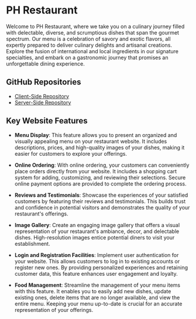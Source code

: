 # PH Restaurant

Welcome to PH Restaurant, where we take you on a culinary journey filled with delectable, diverse, and scrumptious dishes that span the gourmet spectrum. Our menu is a celebration of savory and exotic flavors, all expertly prepared to deliver culinary delights and artisanal creations. Explore the fusion of international and local ingredients in our signature specialties, and embark on a gastronomic journey that promises an unforgettable dining experience.

## GitHub Repositories
- [Client-Side Repository](https://github.com/Programming-Hero-web-course/b8a11-client-side-tutulhaque)
- [Server-Side Repository](https://github.com/Programming-Hero-web-course/b8a11-server-side-tutulhaque)

## Key Website Features

- **Menu Display**: This feature allows you to present an organized and visually appealing menu on your restaurant website. It includes descriptions, prices, and high-quality images of your dishes, making it easier for customers to explore your offerings.

- **Online Ordering**: With online ordering, your customers can conveniently place orders directly from your website. It includes a shopping cart system for adding, customizing, and reviewing their selections. Secure online payment options are provided to complete the ordering process.

- **Reviews and Testimonials**: Showcase the experiences of your satisfied customers by featuring their reviews and testimonials. This builds trust and confidence in potential visitors and demonstrates the quality of your restaurant's offerings.

- **Image Gallery**: Create an engaging image gallery that offers a visual representation of your restaurant's ambiance, decor, and delectable dishes. High-resolution images entice potential diners to visit your establishment.

- **Login and Registration Facilities**: Implement user authentication for your website. This allows customers to log in to existing accounts or register new ones. By providing personalized experiences and retaining customer data, this feature enhances user engagement and loyalty.

- **Food Management**: Streamline the management of your menu items with this feature. It enables you to easily add new dishes, update existing ones, delete items that are no longer available, and view the entire menu. Keeping your menu up-to-date is crucial for an accurate representation of your offerings.
